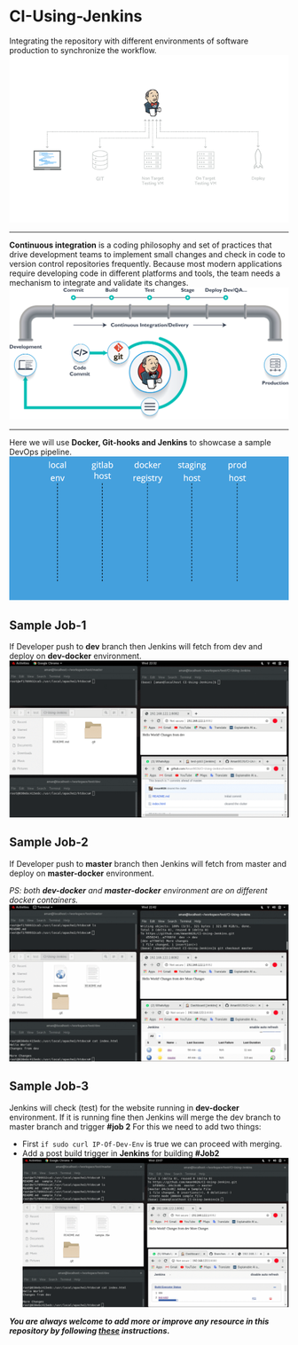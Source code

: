# CI-Using-Jenkins
Integrating the repository with different environments of software production to synchronize the workflow.
![](https://github.com/Aman9026/CI-Using-Jenkins/blob/master/data/images/1_jFpGk7qNLh9kbw_o-WOW1g.gif)

---

**Continuous integration** is a coding philosophy and set of practices that drive development teams to implement small changes and check in code to version control repositories frequently. Because most modern applications require developing code in different platforms and tools, the team needs a mechanism to integrate and validate its changes.
![](https://github.com/Aman9026/CI-Using-Jenkins/blob/master/data/images/1_iKuaNfxgZSTe_J2x3PYRUg.png)

---

Here we will use **Docker, Git-hooks and Jenkins** to showcase a sample DevOps pipeline.
![](https://github.com/Aman9026/CI-Using-Jenkins/blob/master/data/images/1_sHuwGqrg3cNlKkOX9ONUWQ.gif)

## Sample Job-1
If Developer push to **dev** branch then Jenkins will fetch from dev and deploy on **dev-docker** environment.
![](https://github.com/Aman9026/CI-Using-Jenkins/blob/master/DEMO/Job1.gif)

## Sample Job-2
If Developer push to **master** branch then Jenkins will fetch from master and deploy on **master-docker** environment.

*PS: both **dev-docker** and **master-docker** environment are on different docker containers.*
![](https://github.com/Aman9026/CI-Using-Jenkins/blob/master/DEMO/Job2.gif)

## Sample Job-3
Jenkins will check (test) for the website running in **dev-docker** environment. If it is running fine then Jenkins will merge the dev branch to master branch and trigger **#job 2**
For this we need to add two things:
* First ```if sudo curl IP-Of-Dev-Env``` is true we can proceed with merging.
* Add a post build trigger in **Jenkins** for building **#Job2**
![](https://github.com/Aman9026/CI-Using-Jenkins/blob/master/DEMO/Job3.gif)

***You are always welcome to add more or improve any resource in this repository by following [these](https://github.com/Aman9026/CI-Using-Jenkins/blob/master/CONTRIBUTING.md) instructions.***
